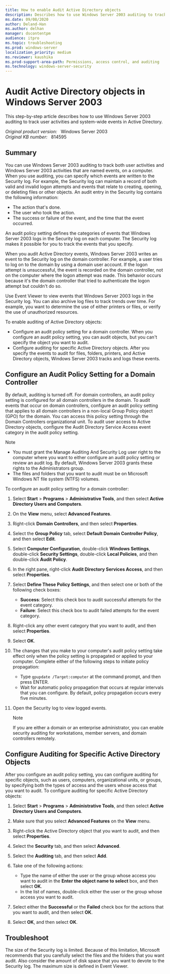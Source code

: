 ```yaml
---
title: How to enable Audit Active Directory objects
description: Describes how to use Windows Server 2003 auditing to track user activities and system-wide events in Active Directory.
ms.date: 09/08/2020
author: Deland-Han
ms.author: delhan
manager: dscontentpm
audience: itpro
ms.topic: troubleshooting
ms.prod: windows-server
localization_priority: medium
ms.reviewer: kaushika
ms.prod-support-area-path: Permissions, access control, and auditing
ms.technology: windows-server-security
---
```

# Audit Active Directory objects in Windows Server 2003

This step-by-step article describes how to use Windows Server 2003 auditing to track user activities and system-wide events in Active Directory.

_Original product version:_ &nbsp; Windows Server 2003  
_Original KB number:_ &nbsp; 814595

## Summary

You can use Windows Server 2003 auditing to track both user activities and Windows Server 2003 activities that are named events, on a computer. When you use auditing, you can specify which events are written to the Security log. For example, the Security log can maintain a record of both valid and invalid logon attempts and events that relate to creating, opening, or deleting files or other objects. An audit entry in the Security log contains the following information:

- The action that's done.
- The user who took the action.
- The success or failure of the event, and the time that the event occurred.

An audit policy setting defines the categories of events that Windows Server 2003 logs in the Security log on each computer. The Security log makes it possible for you to track the events that you specify.

When you audit Active Directory events, Windows Server 2003 writes an event to the Security log on the domain controller. For example, a user tries to log on to the domain by using a domain user account. If the logon attempt is unsuccessful, the event is recorded on the domain controller, not on the computer where the logon attempt was made. This behavior occurs because it's the domain controller that tried to authenticate the logon attempt but couldn't do so.

Use Event Viewer to view events that Windows Server 2003 logs in the Security log. You can also archive log files to track trends over time. For example, you want to determine the use of either printers or files, or verify the use of unauthorized resources.

To enable auditing of Active Directory objects:

- Configure an audit policy setting for a domain controller. When you configure an audit policy setting, you can audit objects, but you can't specify the object you want to audit.
- Configure auditing for specific Active Directory objects. After you specify the events to audit for files, folders, printers, and Active Directory objects, Windows Server 2003 tracks and logs these events.

## Configure an Audit Policy Setting for a Domain Controller

By default, auditing is turned off. For domain controllers, an audit policy setting is configured for all domain controllers in the domain. To audit events that occur on domain controllers, configure an audit policy setting that applies to all domain controllers in a non-local Group Policy object (GPO) for the domain. You can access this policy setting through the Domain Controllers organizational unit. To audit user access to Active Directory objects, configure the Audit Directory Service Access event category in the audit policy setting.

> [!NOTE]
>
> - You must grant the Manage Auditing And Security Log user right to the computer where you want to either configure an audit policy setting or review an audit log. By default, Windows Server 2003 grants these rights to the Administrators group.
> - The files and folders that you want to audit must be on Microsoft Windows NT file system (NTFS) volumes.  

To configure an audit policy setting for a domain controller:

1. Select **Start** > **Programs** > **Administrative Tools**, and then select **Active Directory Users and Computers**.
2. On the **View** menu, select **Advanced Features**.
3. Right-click **Domain Controllers**, and then select **Properties**.
4. Select the **Group Policy** tab, select **Default Domain Controller Policy**, and then select **Edit**.
5. Select **Computer Configuration**, double-click **Windows Settings**, double-click **Security Settings**, double-click **Local Policies**, and then double-click **Audit Policy**.
6. In the right pane, right-click **Audit Directory Services Access**, and then select **Properties**.
7. Select **Define These Policy Settings**, and then select one or both of the following check boxes:

    - **Success**: Select this check box to audit successful attempts for the event category.
    - **Failure**: Select this check box to audit failed attempts for the event category.
8. Right-click any other event category that you want to audit, and then select **Properties**.
9. Select **OK**.
10. The changes that you make to your computer's audit policy setting take effect only when the policy setting is propagated or applied to your computer. Complete either of the following steps to initiate policy propagation:

    - Type `gpupdate /Target:computer` at the command prompt, and then press ENTER.
    - Wait for automatic policy propagation that occurs at regular intervals that you can configure. By default, policy propagation occurs every five minutes.
11. Open the Security log to view logged events.

    > [!NOTE]
    > If you are either a domain or an enterprise administrator, you can enable security auditing for workstations, member servers, and domain controllers remotely.

## Configure Auditing for Specific Active Directory Objects

After you configure an audit policy setting, you can configure auditing for specific objects, such as users, computers, organizational units, or groups, by specifying both the types of access and the users whose access that you want to audit. To configure auditing for specific Active Directory objects:

1. Select **Start** > **Programs** > **Administrative Tools**, and then select **Active Directory Users and Computers**.
2. Make sure that you select **Advanced Features** on the **View** menu.
3. Right-click the Active Directory object that you want to audit, and then select **Properties**.
4. Select the **Security** tab, and then select **Advanced**.
5. Select the **Auditing** tab, and then select **Add**.
6. Take one of the following actions:

    - Type the name of either the user or the group whose access you want to audit in the **Enter the object name to select** box, and then select **OK**.
    - In the list of names, double-click either the user or the group whose access you want to audit.
7. Select either the **Successful** or the **Failed** check box for the actions that you want to audit, and then select **OK**.
8. Select **OK**, and then select **OK**.

## Troubleshoot

The size of the Security log is limited. Because of this limitation, Microsoft recommends that you carefully select the files and the folders that you want audit. Also consider the amount of disk space that you want to devote to the Security log. The maximum size is defined in Event Viewer.
